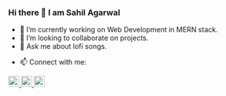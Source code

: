 ### Hi there 👋 I am Sahil Agarwal

- 🔭 I’m currently working on Web Development in MERN stack.
- 👯 I’m looking to collaborate on projects.
- 💬 Ask me about lofi songs.

<!--
**agarwalsahil0210/agarwalsahil0210** is a ✨ _special_ ✨ repository because its `README.md` (this file) appears on your GitHub profile.

Here are some ideas to get you started:

- 🔭 I’m currently working on ...
- 🌱 I’m currently learning ...
- 👯 I’m looking to collaborate on ...
- 🤔 I’m looking for help with ...
- 💬 Ask me about ...
- 📫 How to reach me: ...
- 😄 Pronouns: ...
- ⚡ Fun fact: ...
-->

- 📫 Connect with me:
       <a href="https://twitter.com/_agarwalsahil">
<img width="22px" padding="5px" src="https://cdn.jsdelivr.net/npm/simple-icons@v3/icons/twitter.svg" />
</a>

<a href="https://www.linkedin.com/in/sahil-agarwal-405579166">
<img width="22px" padding="5px" src="https://cdn.jsdelivr.net/npm/simple-icons@v3/icons/linkedin.svg" />
</a>

<a href="https://www.instagram.com/agarwalsahil_">
<img width="22px" padding="5px" src="https://cdn.jsdelivr.net/npm/simple-icons@v3/icons/instagram.svg" />
</a>
